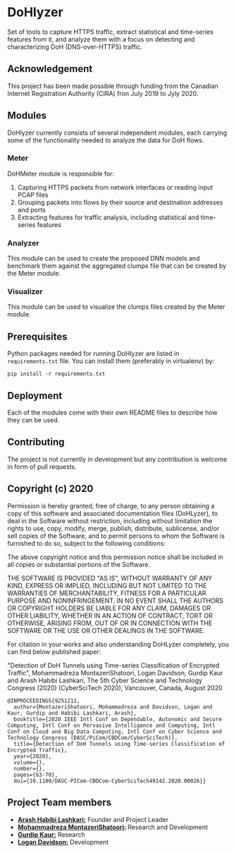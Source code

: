 # DoHlyzer
Set of tools to capture HTTPS traffic, extract statistical and time-series features from it, and analyze them with 
a focus on detecting and characterizing DoH (DNS-over-HTTPS) traffic. 

## Acknowledgement

This project has been made possible through funding from the Canadian Internet Registration Authority (CIRA) fron July 2019 to Jyly 2020.

## Modules

DoHlyzer currently consists of several independent modules, each carrying some of the functionality needed to analyze
the data for DoH flows.

### Meter
DoHMeter module is responsible for:

1. Capturing HTTPS packets from network interfaces or reading input PCAP files
2. Grouping packets into flows by their source and destination addresses and ports
3. Extracting features for traffic analysis, including statistical and time-series features  

### Analyzer
This module can be used to create the proposed DNN models and benchmark them against the aggregated clumps file that can be created by the Meter module.


### Visualizer
This module can be used to visualize the clumps files created by the Meter module.

## Prerequisites

Python packages needed for running DoHlyzer are listed in `requirements.txt` file. You can install them 
(preferably in virtualenv) by:
```
pip install -r requirements.txt
```

## Deployment

Each of the modules come with their own README files to describe how they can be used.

## Contributing

The project is not currently in development but any contribution is welcome in form of pull requests.

## Copyright (c) 2020 

Permission is hereby granted, free of charge, to any person obtaining a copy of this software and associated documentation files (DoHLyzer), to deal in the Software without restriction, including without limitation the rights to use, copy, modify, merge, publish, distribute, sublicense, and/or sell copies of the Software, and to permit persons to whom the Software is furnished to do so, subject to the following conditions:

The above copyright notice and this permission notice shall be included in all copies or substantial portions of the Software.

THE SOFTWARE IS PROVIDED "AS IS", WITHOUT WARRANTY OF ANY KIND, EXPRESS OR IMPLIED, INCLUDING BUT NOT LIMITED TO THE WARRANTIES OF MERCHANTABILITY, FITNESS FOR A PARTICULAR PURPOSE AND NONINFRINGEMENT. IN NO EVENT SHALL THE AUTHORS OR COPYRIGHT HOLDERS BE LIABLE FOR ANY CLAIM, DAMAGES OR OTHER LIABILITY, WHETHER IN AN ACTION OF CONTRACT, TORT OR OTHERWISE, ARISING FROM, OUT OF OR IN CONNECTION WITH THE SOFTWARE OR THE USE OR OTHER DEALINGS IN THE SOFTWARE.
 
For citation in your works and also understanding DoHLyzer completely, you can find below published paper:

"Detection of DoH Tunnels using Time-series Classification of Encrypted Traffic", Mohammadreza MontazeriShatoori, Logan Davidson, Gurdip Kaur and Arash Habibi Lashkari, The 5th Cyber Science and Technology Congress (2020) (CyberSciTech 2020), Vancouver, Canada, August 2020
```
@INPROCEEDINGS{9251211,
  author={MontazeriShatoori, Mohammadreza and Davidson, Logan and Kaur, Gurdip and Habibi Lashkari, Arash},
  booktitle={2020 IEEE Intl Conf on Dependable, Autonomic and Secure Computing, Intl Conf on Pervasive Intelligence and Computing, Intl Conf on Cloud and Big Data Computing, Intl Conf on Cyber Science and Technology Congress (DASC/PiCom/CBDCom/CyberSciTech)}, 
  title={Detection of DoH Tunnels using Time-series Classification of Encrypted Traffic}, 
  year={2020},
  volume={},
  number={},
  pages={63-70},
  doi={10.1109/DASC-PICom-CBDCom-CyberSciTech49142.2020.00026}}
  ```

## Project Team members

* [**Arash Habibi Lashkari:**](http://ahlashkari.com/index.asp) Founder and Project Leader
* [**Mohammadreza MontazeriShatoori:**](https://github.com/mr-montazeri) Research and Development
* [**Gurdip Kaur:**](https://www.linkedin.com/in/gurdip-kaur-738062164/) Research
* [**Logan Davidson:**](https://github.com/ladavids) Development
